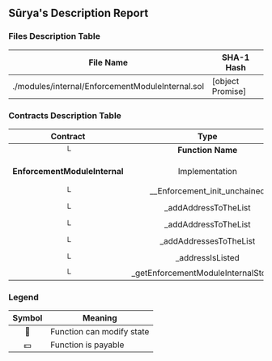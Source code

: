 ## Sūrya's Description Report

### Files Description Table


|  File Name  |  SHA-1 Hash  |
|-------------|--------------|
| ./modules/internal/EnforcementModuleInternal.sol | [object Promise] |


### Contracts Description Table


|  Contract  |         Type        |       Bases      |                  |                 |
|:----------:|:-------------------:|:----------------:|:----------------:|:---------------:|
|     └      |  **Function Name**  |  **Visibility**  |  **Mutability**  |  **Modifiers**  |
||||||
| **EnforcementModuleInternal** | Implementation | Initializable, ContextUpgradeable |||
| └ | __Enforcement_init_unchained | Internal 🔒 | 🛑  | onlyInitializing |
| └ | _addAddressToTheList | Internal 🔒 | 🛑  | |
| └ | _addAddressToTheList | Internal 🔒 | 🛑  | |
| └ | _addAddressesToTheList | Internal 🔒 | 🛑  | |
| └ | _addressIsListed | Internal 🔒 |   | |
| └ | _getEnforcementModuleInternalStorage | Private 🔐 |   | |


### Legend

|  Symbol  |  Meaning  |
|:--------:|-----------|
|    🛑    | Function can modify state |
|    💵    | Function is payable |

